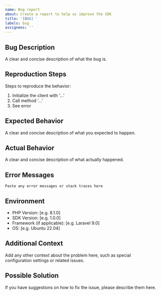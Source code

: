 ```yaml
---
name: Bug report
about: Create a report to help us improve the SDK
title: '[BUG] '
labels: bug
assignees: ''
---
```


## Bug Description
A clear and concise description of what the bug is.

## Reproduction Steps
Steps to reproduce the behavior:
1. Initialize the client with '...'
2. Call method '...'
3. See error

## Expected Behavior
A clear and concise description of what you expected to happen.

## Actual Behavior
A clear and concise description of what actually happened.

## Error Messages
```
Paste any error messages or stack traces here
```

## Environment
- PHP Version: [e.g. 8.1.0]
- SDK Version: [e.g. 1.0.0]
- Framework (if applicable): [e.g. Laravel 9.0]
- OS: [e.g. Ubuntu 22.04]

## Additional Context
Add any other context about the problem here, such as special configuration settings or related issues.

## Possible Solution
If you have suggestions on how to fix the issue, please describe them here. 